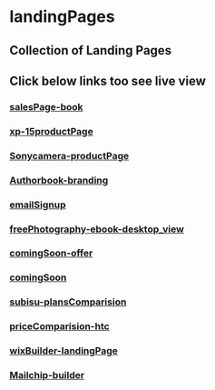 # landingPages
## Collection of Landing Pages
## Click below links too see live view

### [salesPage-book](https://alidhuniya.github.io/landingPages/salesPage-book/)
### [xp-15productPage](https://alidhuniya.github.io/landingPages/xp-15productPage/)
### [Sonycamera-productPage](https://alidhuniya.github.io/landingPages/Sonycamera-productPage/)
### [Authorbook-branding](https://alidhuniya.github.io/landingPages/Authorbook-branding/)
### [emailSignup](https://alidhuniya.github.io/landingPages/emailSignup/)
### [freePhotography-ebook-desktop_view](https://alidhuniya.github.io/landingPages/freePhotography-ebook/)
### [comingSoon-offer](https://alidhuniya.github.io/landingPages/comingSoon-offer/)
### [comingSoon](https://alidhuniya.github.io/landingPages/comingSoon/)
### [subisu-plansComparision](https://alidhuniya.github.io/landingPages/subisu-plansComparision/)
### [priceComparision-htc](https://alidhuniya.github.io/landingPages/priceComparision-htc/)
### [wixBuilder-landingPage](https://alidhuniya.github.io/landingPages/wixBuilder-landingPage/)
### [Mailchip-builder](https://alidhuniya.github.io/landingPages/Mailchip-builder/)
